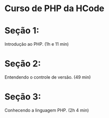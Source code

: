 # Curso de PHP da HCode

# Seção 1:

Introdução ao PHP. (1h e 11 min)

# Seção 2:

Entendendo o controle de versão. (49 min)

# Seção 3:

Conhecendo a linguagem PHP. (2h 4 min)
